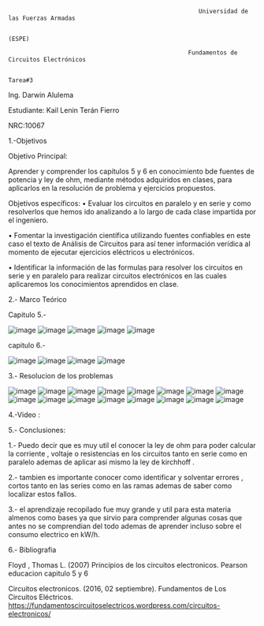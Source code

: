                                                           Universidad de las Fuerzas Armadas
                                                        
                                                                     (ESPE)
                                                                     
                                                       Fundamentos de Circuitos Electrónicos
                                                       
                                                                     Tarea#3
Ing. Darwin Alulema

Estudiante: Kail Lenin Terán Fierro

NRC:10067

1.-Objetivos

Objetivo Principal:

Aprender y comprender los capítulos 5 y 6 en conocimiento bde fuentes de potencia y ley de ohm, mediante métodos adquiridos en clases, para aplicarlos en la resolución de problema y ejercicios propuestos.

Objetivos específicos: • Evaluar los circuitos en paralelo y en serie y como resolverlos que hemos ido analizando a lo largo de cada clase impartida por el ingeniero.

• Fomentar la investigación científica utilizando fuentes confiables en este caso el texto de Análisis de Circuitos para así tener información verídica al momento de ejecutar ejercicios eléctricos u electrónicos.

• Identificar la información de las formulas para resolver los circuitos en serie y en paralelo para realizar circuitos electrónicos en las cuales aplicaremos los conocimientos aprendidos en clase.

2.- Marco Teórico

Capitulo 5.-

![image](https://user-images.githubusercontent.com/117742027/204002477-bdc1d734-4b92-494a-8d17-a31dea2489a4.png)
![image](https://user-images.githubusercontent.com/117742027/204002562-a7c171a3-666e-43bc-a9a6-8fe3d4a45e55.png)
![image](https://user-images.githubusercontent.com/117742027/204002575-8950cb01-d573-4abd-b073-dcad5163c0f1.png)
![image](https://user-images.githubusercontent.com/117742027/204002595-145ad52b-b4c6-40af-a573-6731b13279c1.png)
![image](https://user-images.githubusercontent.com/117742027/204002604-6a00702a-a371-4e27-9e72-a6628b23f8af.png)

capitulo 6.-

![image](https://user-images.githubusercontent.com/117742027/204002641-680c5916-ec6e-48b6-b462-96878850f817.png)
![image](https://user-images.githubusercontent.com/117742027/204002711-85dd34ce-e88f-44ec-8c9c-1be28e9ec091.png)
![image](https://user-images.githubusercontent.com/117742027/204002750-48b67df0-0326-4b2b-882d-0770c7528e6a.png)
![image](https://user-images.githubusercontent.com/117742027/204002771-771926dd-48bc-413e-a7b3-410ceb0a7ea2.png)



3.- Resolucion de los problemas

![image](https://user-images.githubusercontent.com/117742027/204027322-6a8aa8da-a3ca-49af-808d-ad9d7f269d88.png)
![image](https://user-images.githubusercontent.com/117742027/204027383-48c0d075-52d7-4e13-a960-abdeef284d91.png)
![image](https://user-images.githubusercontent.com/117742027/204027437-be7ea283-3683-41c9-a642-46445bea45a9.png)
![image](https://user-images.githubusercontent.com/117742027/204027461-97385a16-f0a1-4d8e-8f2f-916726100f78.png)
![image](https://user-images.githubusercontent.com/117742027/204027505-b09e7771-9a0a-413a-976c-a34e5b379e6f.png)
![image](https://user-images.githubusercontent.com/117742027/204027534-edddcaf2-684e-42a8-a18f-39b590929ef3.png)
![image](https://user-images.githubusercontent.com/117742027/204027579-e8b97733-665d-46b4-a5d4-47f59459ee32.png)
![image](https://user-images.githubusercontent.com/117742027/204027599-5a7d59a4-45f1-4c54-b4d3-3dda188a79e3.png)
![image](https://user-images.githubusercontent.com/117742027/204027643-0d0bd3df-842a-46ca-83e7-2731ffefae63.png)
![image](https://user-images.githubusercontent.com/117742027/204027682-193d5212-82d6-488a-8957-b122a75891f0.png)
![image](https://user-images.githubusercontent.com/117742027/204027704-48bac5a0-4cc7-4570-92b1-ff84c10cf730.png)
![image](https://user-images.githubusercontent.com/117742027/204027723-4817db87-f39e-4eab-b89f-720a4d4a9abf.png)
![image](https://user-images.githubusercontent.com/117742027/204027756-3d1611be-8ab9-4ba0-a96b-79e4cfd723da.png)
![image](https://user-images.githubusercontent.com/117742027/204027784-292222bd-8cba-42da-b74b-39fd227f4c2a.png)
![image](https://user-images.githubusercontent.com/117742027/204027903-025b54b9-6aba-46c1-9412-598463f4c9b9.png)
![image](https://user-images.githubusercontent.com/117742027/204027938-8a00c781-e35e-4d01-b768-3346d0494950.png)



4.-Video : 

5.- Conclusiones:

1.- Puedo decir que es muy  util el conocer la ley de ohm para poder calcular la corriente , voltaje o resistencias en los circuitos tanto en serie como en paralelo ademas de aplicar asi mismo la ley de kirchhoff .

2.- tambien es importante conocer como identificar y solventar errores , cortos tanto en las series como en las ramas ademas de saber como localizar estos fallos.

3.- el aprendizaje recopilado fue muy grande y util para esta materia almenos como bases ya que sirvio para comprender algunas cosas que antes no se comprendian del todo ademas de aprender incluso sobre el consumo electrico en kW/h.

6.- Bibliografia

Floyd , Thomas L. (2007) Principios de los circuitos electronicos. Pearson educacion capitulo 5 y 6 

Circuitos electronicos. (2016, 02 septiembre). Fundamentos de Los Circuitos Eléctricos. https://fundamentoscircuitoselectricos.wordpress.com/circuitos-electronicos/
